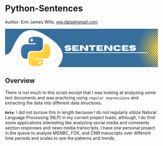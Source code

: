 # Python-Sentences  

Auhtor:  Erin James Wills, ejw.data@gmail.com   

![Sentences](./images/py-sentences.png)  

## Overview  

There is not much to this script except that I was looking at analyzing some text documents and was practicing using `regular expressions` and extracting the data into different data structures.    

**`Note`**:  I did not pursue this in length because I do not regularly utilize Natural Language Processing (NLP) in my current project loads; although, I do find some applications interesting like analyzing social media and comments section responses and news media transcripts.  I have one personal project in the queue to analyze MSNBC, FOX, and CNN transcripts over different time periods and scales to see the patterns and trends.  